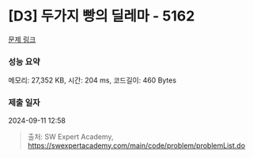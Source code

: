 # [D3] 두가지 빵의 딜레마 - 5162 

[문제 링크](https://swexpertacademy.com/main/code/problem/problemDetail.do?contestProbId=AWTaTDua3OoDFAVT) 

### 성능 요약

메모리: 27,352 KB, 시간: 204 ms, 코드길이: 460 Bytes

### 제출 일자

2024-09-11 12:58



> 출처: SW Expert Academy, https://swexpertacademy.com/main/code/problem/problemList.do